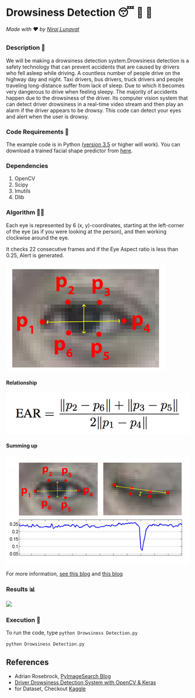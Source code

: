 # Drowsiness Detection 😴 🚫 🚗

###### Made with ❤️ by [Niraj Lunavat](https://www.linkedin.com/in/nirajlunavat/)

### Description 📌
  We will be making a drowsiness detection system.Drowsiness detection is a safety technology that can prevent accidents that are caused by drivers who fell asleep while driving. A countless number of people drive on the highway day and night. Taxi drivers, bus drivers, truck drivers and people traveling long-distance suffer from lack of sleep. Due to which it becomes very dangerous to drive when feeling sleepy. The majority of accidents happen due to the drowsiness of the driver. Its computer vision system that can detect driver drowsiness in a real-time video stream and then play an alarm if the driver appears to be drowsy. This code can detect your eyes and alert when the user is drowsy. 

### Code Requirements 🦄
The example code is in Python ([version 3.5](https://www.python.org/download/releases/3.5/) or higher will work). You can download a trained facial shape predictor from [here](http://dlib.net/files/shape_predictor_68_face_landmarks.dat.bz2).


### Dependencies

1) OpenCV
2) Scipy
3) Imutils
4) Dlib

### Algorithm 👨‍🔬

Each eye is represented by 6 (x, y)-coordinates, starting at the left-corner of the eye (as if you were looking at the person), and then working clockwise around the eye.

It checks 22 consecutive frames and if the Eye Aspect ratio is less than 0.25, Alert is generated.

<img src="https://github.com/Niraj-Lunavat/Drowsiness-Detection/blob/main/eye1.jpg">


#### Relationship

<img src="https://github.com/Niraj-Lunavat/Drowsiness-Detection/blob/main/eye2.png">

#### Summing up

<img src="https://github.com/Niraj-Lunavat/Drowsiness-Detection/blob/main/eye3.jpg">


For more information, [see this blog](https://www.pyimagesearch.com/2017/05/08/drowsiness-detection-opencv/) and [this blog](https://data-flair.training/blogs/python-project-driver-drowsiness-detection-system/)

### Results 📊

<img src="https://github.com/Niraj-Lunavat/Drowsiness-Detection/blob/main/vid.gif">


### Execution 🐉
To run the code, type `python Drowsiness Detection.py`

```
python Drowsiness Detection.py
```

## References
 
 - Adrian Rosebrock, [PyImageSearch Blog](https://www.pyimagesearch.com/2017/05/08/drowsiness-detection-opencv/)
 - [Driver Drowsiness Detection System with OpenCV & Keras](https://data-flair.training/blogs/python-project-driver-drowsiness-detection-system/)
 - for Dataset, Checkout [Kaggle](https://www.kaggle.com/datasets/prasadvpatil/mrl-dataset)  
